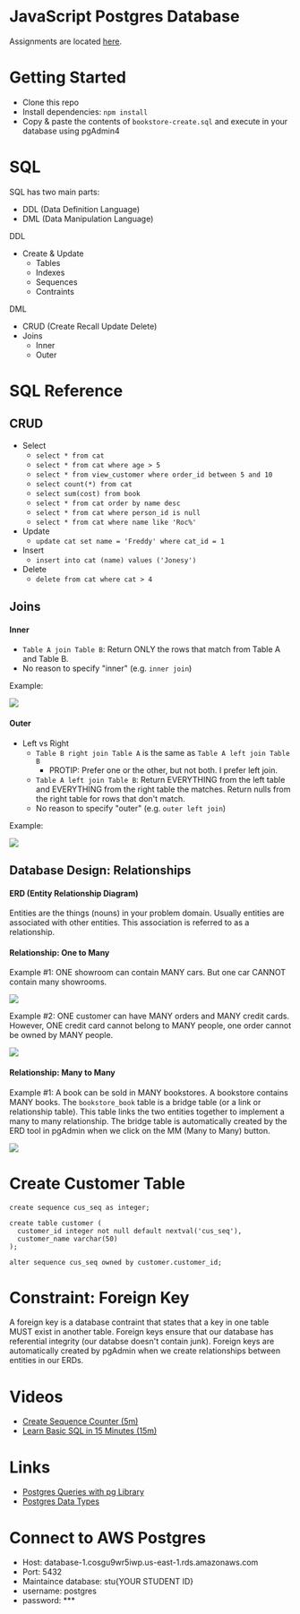 # JavaScript Postgres Database

Assignments are located [here](./assignments.md).

# Getting Started
- Clone this repo
- Install dependencies: `npm install`
- Copy & paste the contents of `bookstore-create.sql` and execute in your database using pgAdmin4

# SQL
SQL has two main parts:
- DDL (Data Definition Language)
- DML (Data Manipulation Language)

DDL
- Create & Update 
  - Tables
  - Indexes
  - Sequences
  - Contraints

DML
- CRUD (Create Recall Update Delete)
- Joins
    - Inner
    - Outer

# SQL Reference
## CRUD
- Select
  - `select * from cat`
  - `select * from cat where age > 5`
  - `select * from view_customer where order_id between 5 and 10`
  - `select count(*) from cat`
  - `select sum(cost) from book`
  - `select * from cat order by name desc`
  - `select * from cat where person_id is null`
  - `select * from cat where name like 'Roc%'`
- Update
  - `update cat set name = 'Freddy' where cat_id = 1`
- Insert
  - `insert into cat (name) values ('Jonesy')`
- Delete
  - `delete from cat where cat > 4`

## Joins

#### Inner
- `Table A join Table B`: Return ONLY the rows that match from Table A and Table B.
- No reason to specify "inner" (e.g. `inner join`)

Example:

![](./docs/inner-join.png)

#### Outer
- Left vs Right
  - `Table B right join Table A` is the same as `Table A left join Table B`
    - PROTIP: Prefer one or the other, but not both.  I prefer left join.
  - `Table A left join Table B`: Return EVERYTHING from the left table and EVERYTHING from the right table the matches.  Return nulls from the right table for rows that don't match.
  - No reason to specify "outer" (e.g. `outer left join`)

Example: 

![](./docs/outer-join.png)

## Database Design: Relationships

#### ERD (Entity Relationship Diagram)
Entities are the things (nouns) in your problem domain.  Usually entities are associated with other entities.  This association is referred to as a relationship.

#### Relationship: One to Many
Example #1: ONE showroom can contain MANY cars.  But one car CANNOT contain many showrooms.

![](./docs/onetomany-1.png)

Example #2: ONE customer can have MANY orders and MANY credit cards.  However, ONE credit card cannot belong to MANY people, one order cannot be owned by MANY people.

![](./docs/onetomany-2.png)

#### Relationship: Many to Many
Example #1: A book can be sold in MANY bookstores.  A bookstore contains MANY books.  The `bookstore_book` table is a bridge table (or a link or relationship table).  This table links the two entities together to implement a many to many relationship.  The bridge table is automatically created by the ERD tool in pgAdmin when we click on the MM (Many to Many) button.

![](./docs/manytomany.png)

# Create Customer Table
```
create sequence cus_seq as integer;

create table customer (
  customer_id integer not null default nextval('cus_seq'),
  customer_name varchar(50)
);
				
alter sequence cus_seq owned by customer.customer_id;

```

# Constraint: Foreign Key
A foreign key is a database contraint that states that a key in one table MUST exist in another table.  Foreign keys ensure that our database has referential integrity (our databse doesn't contain junk).  Foreign keys are automatically created by pgAdmin when we create relationships between entities in our ERDs.

# Videos
- [Create Sequence Counter (5m)](https://youtu.be/hpL9C5FWIRk)
- [Learn Basic SQL in 15 Minutes (15m)](https://youtu.be/kbKty5ZVKMY)

# Links
- [Postgres Queries with pg Library](https://onestepcode.com/postgres-nodejs-tutorial/)
- [Postgres Data Types](https://www.postgresql.org/docs/current/datatype.html)

# Connect to AWS Postgres
- Host: database-1.cosgu9wr5iwp.us-east-1.rds.amazonaws.com
- Port: 5432
- Maintaince database: stu{YOUR STUDENT ID}
- username: postgres
- password: ***

